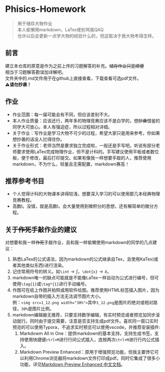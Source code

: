 # Phisics-Homework  
>用于储存大物作业  
>本人偷懒用markdown，LaTex佬别骂我QAQ  
>也许以后会更新一点学大物的经验什么的，但这取决于我大物考得怎样。

## 前言

建立本仓库的原意是作为之前上传的习题解答的补充。~~储存作业只是顺便~~  
相当于习题解答勘误加详解吧。  
文件夹中的.md文件用于在github上直接查看，下载查看可选pdf文件。  
**:warning:请勿抄袭！**

## 作业  
- 作业范围：每一届可能会有不同，但应该差别不大。
- 本人作业质量：应该还行，两年多的物理竞赛应该不是白学的，想~~抄袭~~借鉴的同学大可放心。本人有强迫症，所以过程相对详细。
- 关于作业：写作业是学习大物不可少的过程，希望大家只是用来参考。你如果想抄袭的话没人拦得住你。
- 关于作业形式：老师当然是要求独立完成啦，一般还是手写吧。听说有部分老师要求使用LaTex完成物理作业，但不是计科的。手写建议使用平板或者数位板，便于修改，最后打印提交。如果有像我一样想要手敲的人，推荐使用markdown，不为什么，轻量且无需配置，markdown赛高！

## 推荐参考书目  
- 个人觉得计科的大物课本讲得较浅，想要深入学习的可以使用那几本经典物理竞赛教程。
- 高数I。没错，就是高数I。会大量使用到微积分的思想，还有解简单的微分方程。

## 关于~~作死~~手敲作业的建议  
对想要和我一样~~作死~~手敲作业，且和我一样偷懒使用markdown的同学的几点建议：  

1. 熟悉LaTex的公式语法，因为markdown的公式继承自Tex，且使用KaTex(或者其他类似东西)进行渲染。
2. 记住常用符号的转义。如`\int`$\to\int$，`\dot{x}`$\to\dot{x}$。
3. markdown唯一的缺点可能就是不能像LaTex一样自动为公式进行编号，但可使用`\tag{1}`或`\tag*{1}`进行手动编号。
4. 作图可在纸上作图并拍照或用软件绘图。推荐使用HTML标签插入图片，因为markdown自带的插入方法无法调节图片大小。  
例：`<img src=1_12.png width="30%">`其中`1_12.png`是图片的绝对或相对路径，`30%`是图片比例。
5. markdown编辑器无推荐，只要支持数学编辑，有实时预览或者预览加同步滚动就行。同时由于提交需要，注意是否支持生成pdf文件。喜欢同一窗口实时预览的可以使用Typora，不追求实时预览可以使用vscode，并推荐安装插件:   
   1. Markdowm All in One：提供markdown的基本支持，支持生成书签，支持使用快捷键`ctrl+M`进行行间公式插入，连按两次`ctrl+M`进行行内公式插入。
   2. Markdown Preview Enhanced：原用于增强预览功能，但我主要馋它可以利用Chrome浏览器将markdown文件打印成pdf。同时它集成了很多小功能，详见[Markdown Preview Enhanced 中文文档](https://shd101wyy.github.io/markdown-preview-enhanced/#/zh-cn/)。
